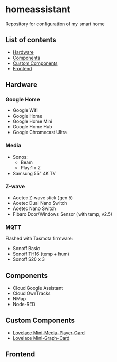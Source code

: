 # homeassistant
Repository for configuration of my smart home

## List of contents
* [Hardware](#hardware)
* [Components](#components)
* [Custom Components](#custom_components)
* [Frontend](#frontend)

## Hardware
### Google Home
- Google Wifi
- Google Home
- Google Home Mini
- Google Home Hub
- Google Chromecast Ultra

### Media
- Sonos:
  - Beam
  - Play:1 x 2
- Samsung 55" 4K TV

### Z-wave
- Aoetec Z-wave stick (gen 5)
- Aoetec Dual Nano Switch
- Aoetec Nano Switch
- Fibaro Door/Windows Sensor (with temp, v2.5)

### MQTT
Flashed with Tasmota firmware:
- Sonoff Basic 
- Sonoff TH16 (temp + hum)
- Sonoff S20 x 3

## Components
- Cloud Google Assistant
- Cloud OwnTracks
- NMap
- Node-RED

## Custom Components
- [Lovelace Mini-Media-Player-Card](https://github.com/kalkih/mini-media-player)
- [Lovelace Mini-Graph-Card](https://github.com/kalkih/mini-graph-card)

## Frontend

